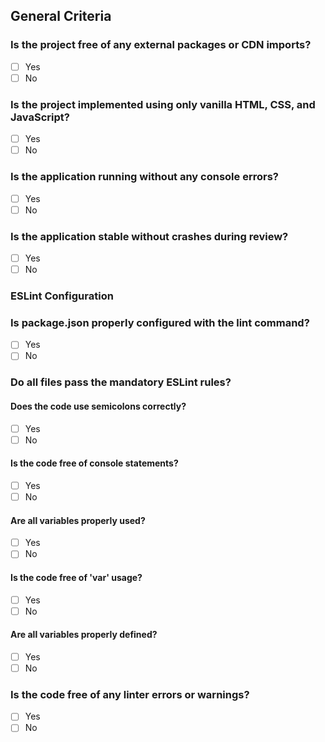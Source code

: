 ## General Criteria
### Is the project free of any external packages or CDN imports?
- [ ] Yes
- [ ] No

### Is the project implemented using only vanilla HTML, CSS, and JavaScript?
- [ ] Yes
- [ ] No

### Is the application running without any console errors?
- [ ] Yes
- [ ] No

### Is the application stable without crashes during review?
- [ ] Yes
- [ ] No

### ESLint Configuration
### Is package.json properly configured with the lint command?
- [ ] Yes
- [ ] No

### Do all files pass the mandatory ESLint rules?
#### Does the code use semicolons correctly?
- [ ] Yes
- [ ] No
#### Is the code free of console statements?
- [ ] Yes
- [ ] No
#### Are all variables properly used?
- [ ] Yes
- [ ] No
#### Is the code free of 'var' usage?
- [ ] Yes
- [ ] No
#### Are all variables properly defined?
- [ ] Yes
- [ ] No

### Is the code free of any linter errors or warnings?
- [ ] Yes
- [ ] No
